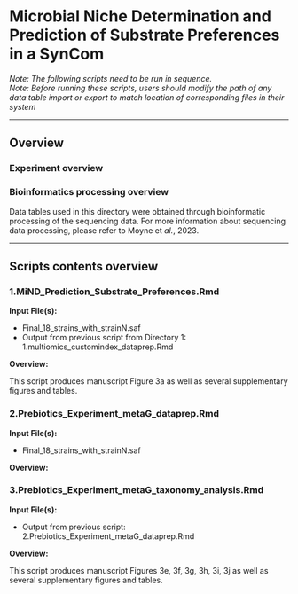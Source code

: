 # Microbial Niche Determination and Prediction of Substrate Preferences in a SynCom

_Note: The following scripts need to be run in sequence._  
_Note: Before running these scripts, users should modify the path of any data table import or export to match location of corresponding files in their system_ 

*** 

## Overview

### Experiment overview  


### Bioinformatics processing overview  

Data tables used in this directory were obtained through bioinformatic processing of the sequencing data. For more information about sequencing data processing, please refer to Moyne et _al._, 2023.  


***

## Scripts contents overview

### 1.MiND_Prediction_Substrate_Preferences.Rmd

__Input File(s):__  
- Final_18_strains_with_strainN.saf  
- Output from previous script from Directory 1: 1.multiomics_customindex_dataprep.Rmd

__Overview:__  


This script produces manuscript Figure 3a as well as several supplementary figures and tables. 

### 2.Prebiotics_Experiment_metaG_dataprep.Rmd

__Input File(s):__  
- Final_18_strains_with_strainN.saf 

__Overview:__  



### 3.Prebiotics_Experiment_metaG_taxonomy_analysis.Rmd

__Input File(s):__ 
- Output from previous script: 2.Prebiotics_Experiment_metaG_dataprep.Rmd

__Overview:__  


This script produces manuscript Figures 3e, 3f, 3g, 3h, 3i, 3j as well as several supplementary figures and tables.



